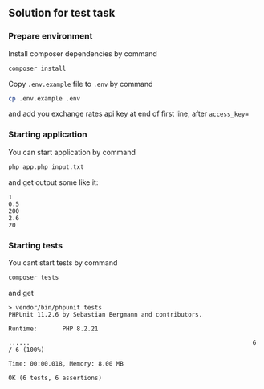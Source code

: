 ## Solution for test task

### Prepare environment
Install composer dependencies by command
```bash
composer install
```
Copy `.env.example` file to `.env` by command
```bash
cp .env.example .env
```

and add you exchange rates api key at end of first line, after `access_key=`
### Starting application
You can start application by command
```bash
php app.php input.txt
```
and get output some like it:
```
1
0.5
200
2.6
20
```
### Starting tests
You cant start tests by command
```bash
composer tests
```
and get
```
> vendor/bin/phpunit tests
PHPUnit 11.2.6 by Sebastian Bergmann and contributors.

Runtime:       PHP 8.2.21

......                                                              6 / 6 (100%)

Time: 00:00.018, Memory: 8.00 MB

OK (6 tests, 6 assertions)

```
